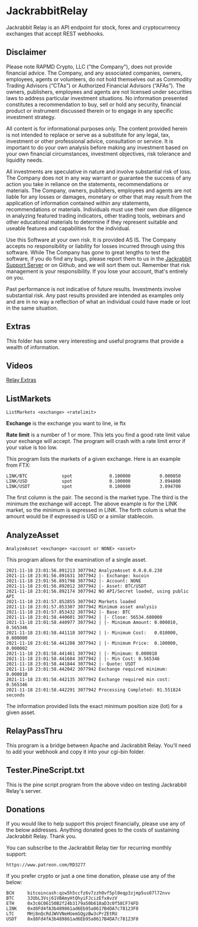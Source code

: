 # JackrabbitRelay

Jackrabbit Relay is an API endpoint for stock, forex and cryptocurrency
exchanges that accept REST webhooks.

## Disclaimer

Please note RAPMD Crypto, LLC ("the Company"), does not provide financial
advice. The Company, and any associated companies, owners, employees,
agents or volunteers, do not hold  themselves out as Commodity Trading
Advisors (“CTAs”) or Authorized Financial Advisors  (“AFAs”). The owners,
publishers, employees and agents are not licensed under securities laws 
to address particular investment situations. No information presented
constitutes a  recommendation to buy, sell or hold any security,
financial product or instrument discussed  therein or to engage in any
specific investment strategy.

All content is for informational purposes only. The content provided
herein is not intended to replace or serve as a substitute for any
legal, tax, investment or other professional advice,  consultation or
service. It is important to do your own analysis before making any
investment  based on your own financial circumstances, investment
objectives, risk tolerance and liquidity needs.

All investments are speculative in nature and involve substantial risk of
loss. The Company does not in any way warrant or guarantee the success of
any action you take in reliance on the  statements, recommendations or
materials. The Company, owners, publishers, employees and  agents are not
liable for any losses or damages, monetary or other that may result from
the  application of information contained within any statements,
recommendations or materials.  Individuals must use their own due
diligence in analyzing featured trading indicators, other trading  tools,
webinars and other educational materials to determine if they represent
suitable and  useable features and capabilities for the individual.

Use this Software at your own risk. It is provided AS IS. The Company
accepts no responsibility or liability for losses incurred through using
this software. While The Company has gone to great lengths to test the
software, if you do find any bugs, please report them to us in the
[Jackrabbit Support Server](https://discord.gg/g93TpbV) or on Github, and
we will sort them out. Remember that risk management is your
responsibility. If you lose your account, that's entirely on you.

Past performance is not indicative of future results. Investments involve
substantial risk. Any past  results provided are intended as examples
only and are in no way a reflection of what an individual  could have
made or lost in the same situation.

## Extras

This folder has some very interesting and useful programs that provide a
wealth of information.

## Videos

[Relay Extras](https://youtu.be/qXykEckzEgs)

## ListMarkets

    ListMarkets <exchange> <ratelimit>

**Exchange** is the exchange you want to line, ie ftx

**Rate limit** is a number of 1 or more. This lets you find a good rate limit value your exchange will accept. The program will crash with a rate limit error if your value is too low.

This program lists the markets of a given exchange. Here is an example from FTX:

    LINK/BTC             spot              0.100000           0.000050
    LINK/USD             spot              0.100000           3.094800
    LINK/USDT            spot              0.100000           3.094700

The first column is the pair. The second is the market type. The third is the minimum the exchange will accept. The above example is for the LINK market, so the minimum is expressed in LINK. The forth colum is what the amount would be if expressed is USD or a similar stablecoin.

## AnalyzeAsset

    AnalyzeAsset <exchange> <account or NONE> <asset>

This program allows for the examination of a single asset.

    2021-11-18 23:01:56.891213 3077942 AnalyzeAsset 0.0.0.0.230
    2021-11-18 23:01:56.891631 3077942 |- Exchange: kucoin
    2021-11-18 23:01:56.891798 3077942 |- Account: NONE
    2021-11-18 23:01:56.892012 3077942 |- Asset: BTC/USDT
    2021-11-18 23:01:56.892174 3077942 NO API/Secret loaded, using public API
    2021-11-18 23:01:57.852855 3077942 Markets loaded
    2021-11-18 23:01:57.853307 3077942 Minimum asset analysis
    2021-11-18 23:01:57.853432 3077942 |- Base: BTC
    2021-11-18 23:01:58.440601 3077942 | |- Close: 56534.600000
    2021-11-18 23:01:58.440977 3077942 | |- Minimum Amount: 0.000010, 0.565346
    2021-11-18 23:01:58.441118 3077942 | |- Minimum Cost:   0.010000, 0.000000
    2021-11-18 23:01:58.441288 3077942 | |- Minimum Price:  0.100000, 0.000002
    2021-11-18 23:01:58.441461 3077942 | |- Minimum: 0.000010
    2021-11-18 23:01:58.441684 3077942 | |- Min Cost: 0.565346
    2021-11-18 23:01:58.441844 3077942 |- Quote: USDT
    2021-11-18 23:01:58.442042 3077942 Exchange required minimum:  0.000010
    2021-11-18 23:01:58.442135 3077942 Exchange required min cost: 0.565346
    2021-11-18 23:01:58.442291 3077942 Processing Completed: 01.551824 seconds

The information provided lists the exact minimum position size (lot) for a given asset.

## RelayPassThru

This program is a bridge between Apache and Jackrabbit Relay. You'll need to add your webhook and copy it into your cgi-bin folder.

## Tester.PineScript.txt

This is the pine script program from the above video on testing Jackrabbit Relay's server.

## Donations

If you would like to help support this project financially, please use
any of the below addresses. Anything donated goes to the costs of
sustaining Jackrabbit Relay. Thank you.

You can subscribe to the Jackrabbit Relay tier for recurring monthly
support:

    https://www.patreon.com/RD3277

If you prefer crypto or just a one time donation, please use any of the
below:

    BCH     bitcoincash:qzw5h5ccfz6v7zzh0vf5pl0eqp3zjmp5us07l72nvv
    BTC     3JUbL3Vsj61VBAmyHtQhyiFJcizEfxAvzV
    ETH     0x3c6C06150B2f24b3179a50b618aD3c0f58CF74FD
    LINK    0xd8Fd4fA3b489861ad6Eb95a0617B4DA7c78123F8
    LTC     MHj8nQcRdJWVVNeHUemSQgzBw3cPrZEtRU
    USDT    0xd8Fd4fA3b489861ad6Eb95a0617B4DA7c78123F8
